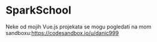 # SparkSchool
Neke od mojih Vue.js projekata se mogu pogledati na mom sandboxu:https://codesandbox.io/u/danic999

